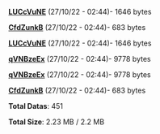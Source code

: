 [**LUCcVuNE**](/data/LUCcVuNE.txt) (27/10/22 - 02:44)- 1646 bytes

[**CfdZunkB**](/data/CfdZunkB.txt) (27/10/22 - 02:44)- 683 bytes

[**LUCcVuNE**](/data/LUCcVuNE.txt) (27/10/22 - 02:44)- 1646 bytes

[**qVNBzeEx**](/data/qVNBzeEx.txt) (27/10/22 - 02:44)- 9778 bytes

[**qVNBzeEx**](/data/qVNBzeEx.txt) (27/10/22 - 02:44)- 9778 bytes

[**CfdZunkB**](/data/CfdZunkB.txt) (27/10/22 - 02:44)- 683 bytes

**Total Datas**: 451

**Total Size**: 2.23 MB / 2.2 MB